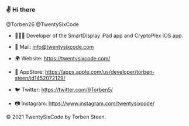 ### ✌️ Hi there
@Torben26
@TwentySixCode

- 👨🏽‍💻 Developer of the SmartDisplay iPad app and CryptoPlex iOS app.

- 📧 Mail:      info@twentysixcode.com 
- 🌍 Website:   https://twentysixcode.com/ 
- 📱 AppStore:  https://apps.apple.com/us/developer/torben-steen/id1452072129/ 
- 🐦 Twitter:   https://twitter.com/9Torben5/ 
- 📷 Instagram: https://www.instagram.com/twentysixcode/ 


© 2021 TwentySixCode by Torben Steen.


<!---
Torben26/Torben26 is a ✨ special ✨ repository because its `README.md` (this file) appears on your GitHub profile.
You can click the Preview link to take a look at your changes.
--->
